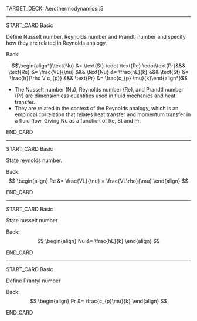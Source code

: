 TARGET_DECK: Aerothermodynamics::5

---

START_CARD
Basic

Define Nusselt number, Reynolds number and Prandtl number and specify how they are related in Reynolds analogy.

Back: 

$$\begin{align*}\text{Nu}  &=  \text{St} \cdot \text{Re} \cdot\text{Pr}&&& \text{Re}  &= \frac{VL}{\nu} &&& \text{Nu}  &= \frac{hL}{k} &&& \text{St}  &= \frac{h}{\rho V c_{p}} &&& \text{Pr}  &= \frac{c_{p} \mu}{k}\end{align*}$$

- The Nusselt number (Nu), Reynolds number (Re), and Prandtl number (Pr) are dimensionless quantities used in fluid mechanics and heat transfer. 
- They are related in the context of the Reynolds analogy, which is an empirical correlation that relates heat transfer and momentum transfer in a fluid flow. Giving Nu as a function of Re, St and Pr.
<!--ID: 1704396485191-->
END_CARD


--------

START_CARD
Basic

State reynolds number.

Back: 
$$ \begin{align}
Re &= \frac{VL}{\nu} = \frac{VL\rho}{\mu}
\end{align} $$
<!--ID: 1704434916003-->
END_CARD


--------

START_CARD
Basic

State nusselt number

Back: 
$$ \begin{align}
Nu &= \frac{hL}{k}
\end{align} $$
<!--ID: 1704436012474-->
END_CARD



--------

START_CARD
Basic

Define Prantyl number

Back: 
$$ \begin{align}
Pr &= \frac{c_{p}\mu}{k}
\end{align} $$
<!--ID: 1704436012484-->
END_CARD




